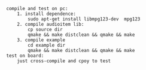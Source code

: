 	compile and test on pc:
		1. install dependence:
			sudo apt-get install libmpg123-dev  mpg123
		2. compile audioitem lib:
			cp source dir
			qmake && make distclean && qmake && make
		3. compile example
			cd example dir
			qmake && make distclean && qmake && make
	test on board:
		just cross-compile and cpoy to test
